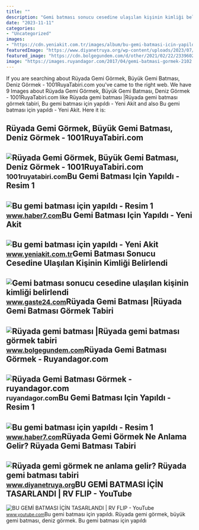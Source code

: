 ```yaml
---
title: ""
description: "Gemi batması sonucu cesedine ulaşılan kişinin kimliği belirlendi"
date: "2023-11-11"
categories:
- "Uncategorized"
images:
- "https://cdn.yeniakit.com.tr/images/album/bu-gemi-batmasi-icin-yapildi-284f21.jpg"
featuredImage: "https://www.diyanetruya.org/wp-content/uploads/2023/07/Ruyada-gemi-gormek-ne-anlama-gelir-Ruyada-gemi-batmasi-tabiri-780x470.jpg"
featured_image: "https://cdn.bolgegundem.com/d/other/2021/02/22/2339602-810x458.jpg"
image: "https://images.ruyandagor.com/2017/04/gemi-batmasi-gormek-2102.jpg"
---
```


If you are searching about Rüyada Gemi Görmek, Büyük Gemi Batması, Deniz Görmek - 1001RuyaTabiri.com you've came to the right web. We have 9 Images about Rüyada Gemi Görmek, Büyük Gemi Batması, Deniz Görmek - 1001RuyaTabiri.com like Rüyada gemi batması |Rüyada gemi batması görmek tabiri, Bu gemi batması için yapıldı - Yeni Akit and also Bu gemi batması için yapıldı - Yeni Akit. Here it is:

Rüyada Gemi Görmek, Büyük Gemi Batması, Deniz Görmek - 1001RuyaTabiri.com
-------------------------------------------------------------------------

 ![Rüyada Gemi Görmek, Büyük Gemi Batması, Deniz Görmek - 1001RuyaTabiri.com](https://1001ruyatabiri.com/wp-content/uploads/2017/12/ruyada-gemi-gormek-gemi-batmasi-768x432.jpg) <small>1001ruyatabiri.com</small>Bu Gemi Batması Için Yapıldı - Resim 1
--------------------------------------

 ![Bu gemi batması için yapıldı - Resim 1](https://i12.haber7.net/fotogaleri/haber7/album/bu_gemi_batmasi_icin_yapildi_1420889058_6507.jpg) <small>www.haber7.com</small>Bu Gemi Batması Için Yapıldı - Yeni Akit
----------------------------------------

 ![Bu gemi batması için yapıldı - Yeni Akit](https://cdn.yeniakit.com.tr/images/album/bu-gemi-batmasi-icin-yapildi-284f21.jpg) <small>www.yeniakit.com.tr</small>Gemi Batması Sonucu Cesedine Ulaşılan Kişinin Kimliği Belirlendi
----------------------------------------------------------------

 ![Gemi batması sonucu cesedine ulaşılan kişinin kimliği belirlendi](https://www.gaste24.com/images/haberler/2021/01/gemi_batmasi_sonucu_cesedine_ulasilan_kisinin_kimligi_belirlendi_h137881_a6655.jpg) <small>www.gaste24.com</small>Rüyada Gemi Batması |Rüyada Gemi Batması Görmek Tabiri
------------------------------------------------------

 ![Rüyada gemi batması |Rüyada gemi batması görmek tabiri](https://cdn.bolgegundem.com/d/other/2021/02/22/2339602-810x458.jpg) <small>www.bolgegundem.com</small>Rüyada Gemi Batması Görmek - Ruyandagor.com
-------------------------------------------

 ![Rüyada Gemi Batması Görmek - ruyandagor.com](https://images.ruyandagor.com/2017/04/gemi-batmasi-gormek-2102.jpg) <small>ruyandagor.com</small>Bu Gemi Batması Için Yapıldı - Resim 1
--------------------------------------

 ![Bu gemi batması için yapıldı - Resim 1](https://i20.haber7.net/resize/1280x720/fotogaleri/haber7/album/bu_gemi_batmasi_icin_yapildi_1420889062_5432.jpg) <small>www.haber7.com</small>Rüyada Gemi Görmek Ne Anlama Gelir? Rüyada Gemi Batması Tabiri
--------------------------------------------------------------

 ![Rüyada gemi görmek ne anlama gelir? Rüyada gemi batması tabiri](https://www.diyanetruya.org/wp-content/uploads/2023/07/Ruyada-gemi-gormek-ne-anlama-gelir-Ruyada-gemi-batmasi-tabiri-780x470.jpg) <small>www.diyanetruya.org</small>BU GEMİ BATMASI İÇİN TASARLANDI | RV FLIP - YouTube
---------------------------------------------------

 ![BU GEMİ BATMASI İÇİN TASARLANDI | RV FLIP - YouTube](https://i.ytimg.com/vi/5yZSdJtSmFY/maxresdefault.jpg) <small>www.youtube.com</small>Bu gemi batması için yapıldı. Rüyada gemi görmek, büyük gemi batması, deniz görmek. Bu gemi batması için yapıldı
